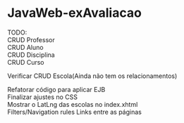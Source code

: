 # JavaWeb-exAvaliacao

TODO:  
CRUD Professor  
CRUD Aluno  
CRUD Disciplina  
CRUD Curso  

Verificar CRUD Escola(Ainda não tem os relacionamentos)  

Refatorar código para aplicar EJB  
Finalizar ajustes no CSS  
Mostrar o LatLng das escolas no index.xhtml  
Filters/Navigation rules
Links entre as páginas
